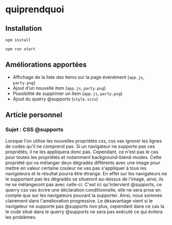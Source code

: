 # quiprendquoi

## Installation

`npm install`

`npm run start`

## Améliorations apportées

- Affichage de la liste des items sur la page événément (`app.js`, `party.pug`)
- Ajout d'un nouvelle item (`app.js`, `party.pug`)
- Possibilité de supprimer un item (`app.js`, `party.pug`)
- Ajout du querry @supports (`style.scss`)

## Article personnel

### Sujet : CSS @supports

Lorsque l'on utilise les nouvelles propriétés css, css vas ignorer les lignes de codes qu'il ne comprend pas. Si un navigateur ne supporte pas ces propriétés, il ne les appliquera donc pas. Cependant, ce n'est pas le cas pour toutes les propriétés et notamment background-blend-modes. Cette propriété qui va mélanger deux dégradés différents avec une image pour mettre en valeur certaine couleur ne vas pas s'appliquer à tous les navigateurs et le résultat pourra être étrange. En effet sur les navigateurs ne le supportant pas les dégradés se situeront au-dessus de l'image, ainsi, ils ne se mélangeront pas avec celle-ci. C'est ici qu'intervient @supports, ce querry css vas écrire une déclaration conditionnelle, elle ne sera prise en compte que sur les navigateurs pouvant la supporter. Ainsi, nous sommes clairement dans l'amélioration progressive. Le désavantage vient si le navigateur ne supporte pas @supports non plus, cependant dans ce cas la le code situé dans le querry @supports ne sera pas exécuté ce qui évitera les problèmes.  
